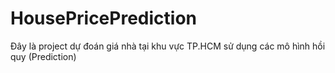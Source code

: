 # HousePricePrediction
Đây là project dự đoán giá nhà tại khu vực TP.HCM sử dụng các mô hình hồi quy (Prediction)
